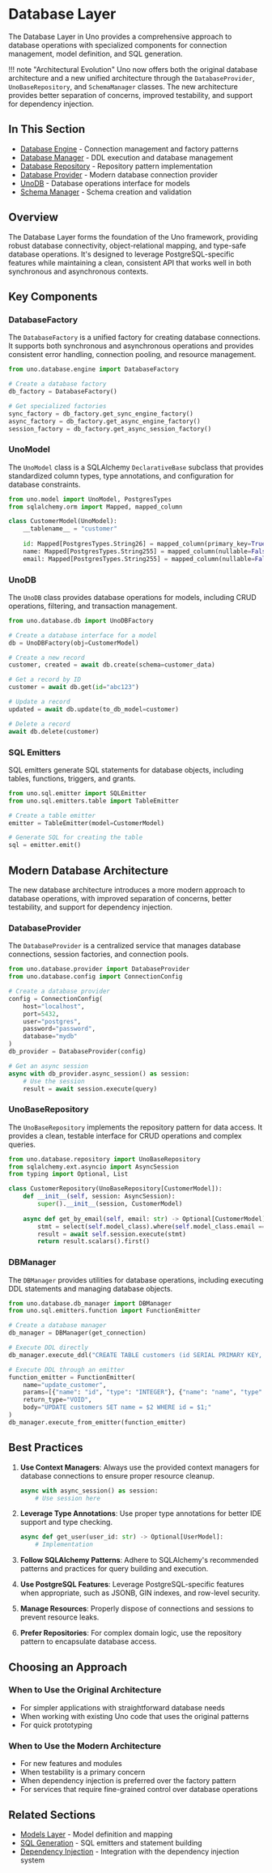 # Database Layer

The Database Layer in Uno provides a comprehensive approach to database operations with specialized components for connection management, model definition, and SQL generation.

!!! note "Architectural Evolution"
    Uno now offers both the original database architecture and a new unified architecture through the `DatabaseProvider`, `UnoBaseRepository`, and `SchemaManager` classes. The new architecture provides better separation of concerns, improved testability, and support for dependency injection.

## In This Section

- [Database Engine](engine.md) - Connection management and factory patterns
- [Database Manager](db_manager.md) - DDL execution and database management
- [Database Repository](repository.md) - Repository pattern implementation
- [Database Provider](provider.md) - Modern database connection provider
- [UnoDB](unodb.md) - Database operations interface for models
- [Schema Manager](schema_manager.md) - Schema creation and validation

## Overview

The Database Layer forms the foundation of the Uno framework, providing robust database connectivity, object-relational mapping, and type-safe database operations. It's designed to leverage PostgreSQL-specific features while maintaining a clean, consistent API that works well in both synchronous and asynchronous contexts.

## Key Components

### DatabaseFactory

The `DatabaseFactory` is a unified factory for creating database connections. It supports both synchronous and asynchronous operations and provides consistent error handling, connection pooling, and resource management.

```python
from uno.database.engine import DatabaseFactory

# Create a database factory
db_factory = DatabaseFactory()

# Get specialized factories
sync_factory = db_factory.get_sync_engine_factory()
async_factory = db_factory.get_async_engine_factory()
session_factory = db_factory.get_async_session_factory()
```

### UnoModel

The `UnoModel` class is a SQLAlchemy `DeclarativeBase` subclass that provides standardized column types, type annotations, and configuration for database constraints.

```python
from uno.model import UnoModel, PostgresTypes
from sqlalchemy.orm import Mapped, mapped_column

class CustomerModel(UnoModel):
    __tablename__ = "customer"
    
    id: Mapped[PostgresTypes.String26] = mapped_column(primary_key=True)
    name: Mapped[PostgresTypes.String255] = mapped_column(nullable=False)
    email: Mapped[PostgresTypes.String255] = mapped_column(nullable=False, unique=True)
```

### UnoDB

The `UnoDB` class provides database operations for models, including CRUD operations, filtering, and transaction management.

```python
from uno.database.db import UnoDBFactory

# Create a database interface for a model
db = UnoDBFactory(obj=CustomerModel)

# Create a new record
customer, created = await db.create(schema=customer_data)

# Get a record by ID
customer = await db.get(id="abc123")

# Update a record
updated = await db.update(to_db_model=customer)

# Delete a record
await db.delete(customer)
```

### SQL Emitters

SQL emitters generate SQL statements for database objects, including tables, functions, triggers, and grants.

```python
from uno.sql.emitter import SQLEmitter
from uno.sql.emitters.table import TableEmitter

# Create a table emitter
emitter = TableEmitter(model=CustomerModel)

# Generate SQL for creating the table
sql = emitter.emit()
```

## Modern Database Architecture

The new database architecture introduces a more modern approach to database operations, with improved separation of concerns, better testability, and support for dependency injection.

### DatabaseProvider

The `DatabaseProvider` is a centralized service that manages database connections, session factories, and connection pools.

```python
from uno.database.provider import DatabaseProvider
from uno.database.config import ConnectionConfig

# Create a database provider
config = ConnectionConfig(
    host="localhost", 
    port=5432, 
    user="postgres", 
    password="password", 
    database="mydb"
)
db_provider = DatabaseProvider(config)

# Get an async session
async with db_provider.async_session() as session:
    # Use the session
    result = await session.execute(query)
```

### UnoBaseRepository

The `UnoBaseRepository` implements the repository pattern for data access. It provides a clean, testable interface for CRUD operations and complex queries.

```python
from uno.database.repository import UnoBaseRepository
from sqlalchemy.ext.asyncio import AsyncSession
from typing import Optional, List

class CustomerRepository(UnoBaseRepository[CustomerModel]):
    def __init__(self, session: AsyncSession):
        super().__init__(session, CustomerModel)
    
    async def get_by_email(self, email: str) -> Optional[CustomerModel]:
        stmt = select(self.model_class).where(self.model_class.email == email)
        result = await self.session.execute(stmt)
        return result.scalars().first()
```

### DBManager

The `DBManager` provides utilities for database operations, including executing DDL statements and managing database objects.

```python
from uno.database.db_manager import DBManager
from uno.sql.emitters.function import FunctionEmitter

# Create a database manager
db_manager = DBManager(get_connection)

# Execute DDL directly
db_manager.execute_ddl("CREATE TABLE customers (id SERIAL PRIMARY KEY, name TEXT)")

# Execute DDL through an emitter
function_emitter = FunctionEmitter(
    name="update_customer",
    params=[{"name": "id", "type": "INTEGER"}, {"name": "name", "type": "TEXT"}],
    return_type="VOID",
    body="UPDATE customers SET name = $2 WHERE id = $1;"
)
db_manager.execute_from_emitter(function_emitter)
```

## Best Practices

1. **Use Context Managers**: Always use the provided context managers for database connections to ensure proper resource cleanup.
   ```python
   async with async_session() as session:
       # Use session here
   ```

2. **Leverage Type Annotations**: Use proper type annotations for better IDE support and type checking.
   ```python
   async def get_user(user_id: str) -> Optional[UserModel]:
       # Implementation
   ```

3. **Follow SQLAlchemy Patterns**: Adhere to SQLAlchemy's recommended patterns and practices for query building and execution.

4. **Use PostgreSQL Features**: Leverage PostgreSQL-specific features when appropriate, such as JSONB, GIN indexes, and row-level security.

5. **Manage Resources**: Properly dispose of connections and sessions to prevent resource leaks.

6. **Prefer Repositories**: For complex domain logic, use the repository pattern to encapsulate database access.

## Choosing an Approach

### When to Use the Original Architecture

- For simpler applications with straightforward database needs
- When working with existing Uno code that uses the original patterns
- For quick prototyping

### When to Use the Modern Architecture

- For new features and modules
- When testability is a primary concern
- When dependency injection is preferred over the factory pattern
- For services that require fine-grained control over database operations

## Related Sections

- [Models Layer](../models/overview.md) - Model definition and mapping
- [SQL Generation](../sql_generation/overview.md) - SQL emitters and statement building
- [Dependency Injection](../dependency_injection/overview.md) - Integration with the dependency injection system